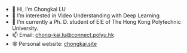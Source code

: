 - 👋 Hi, I’m Chongkai LU
- 👀 I’m interested in Video Understanding with Deep Learning
- 🌱 I’m currently a Ph. D. student of EIE of The Hong Kong Polytechnic University.
- 📫 Email: chong-kai.lu@connect.polyu.hk
- 🕸️ Personal website: [chongkai.site](chongkai.site)

<!---
MakeCent/MakeCent is a ✨ special ✨ repository because its `README.md` (this file) appears on your GitHub profile.
You can click the Preview link to take a look at your changes.
--->

